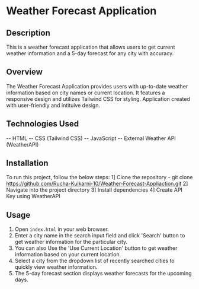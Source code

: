 # Weather Forecast Application

## Description
This is a weather forecast application that allows users to get current weather information and a 5-day forecast for any city with accuracy.

## Overview
The Weather Forecast Application provides users with up-to-date weather information based on city names or current location. It features a responsive design and utilizes Tailwind CSS for styling. 
Application created with user-friendly and intituive design.

## Technologies Used
 -- HTML
 -- CSS (Tailwind CSS)
 -- JavaScript
 -- External Weather API (WeatherAPI)

 ## Installation
To run this project, follow the below steps:
1]  Clone the repository
         -  git clone https://github.com/Rucha-Kulkarni-10/Weather-Forecast-Appliaction.git
2]  Navigate into the project directory
3]  Install dependencies
4] Create API Key using WeatherAPI

## Usage
1. Open `index.html` in your web browser.
2. Enter a city name in the search input field and click 'Search' button to get weather information for the particular city.
3. You can also Use the 'Use Current Location' button to get weather information based on your current location.
4. Select a city from the dropdown list of recently searched cities to quickly view weather information.
5. The 5-day forecast section displays weather forecasts for the upcoming days.
